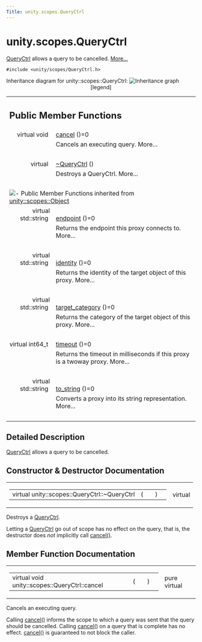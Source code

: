 ```yaml
---
Title: unity.scopes.QueryCtrl
---
```


# unity.scopes.QueryCtrl

<p><a class="el" href="index.html" title="QueryCtrl allows a query to be cancelled. ">QueryCtrl</a> allows a query to be cancelled.  
<a href="#details">More...</a></p>
<p><code>#include &lt;unity/scopes/QueryCtrl.h&gt;</code></p>
Inheritance diagram for unity::scopes::QueryCtrl:
<img src="https://developer.ubuntu.com/static/devportal_uploaded/2f8a5b64-2929-403b-bd7f-79056df6cff9-../unity.scopes.QueryCtrl/classunity_1_1scopes_1_1_query_ctrl__inherit__graph.png" border="0" usemap="#unity_1_1scopes_1_1_query_ctrl_inherit__map" alt="Inheritance graph"/>
<map name="unity_1_1scopes_1_1_query_ctrl_inherit__map" id="unity_1_1scopes_1_1_query_ctrl_inherit__map">
<area shape="rect" id="node2" href="https://developer.ubuntu.com../classunity_1_1scopes_1_1_object.html" title="The root base class for all proxies. " alt="" coords="15,5,169,32"/></map>
<center><span class="legend">[legend]</span></center>
<table class="memberdecls">
<tr class="heading"><td colspan="2"><h2 class="groupheader">
Public Member Functions</h2></td></tr>
<tr class="memitem:a83e309fba452407f79365ba2645f4e4d"><td class="memItemLeft" align="right" valign="top">virtual void&#160;</td><td class="memItemRight" valign="bottom"><a class="el" href="#a83e309fba452407f79365ba2645f4e4d">cancel</a> ()=0</td></tr>
<tr class="memdesc:a83e309fba452407f79365ba2645f4e4d"><td class="mdescLeft">&#160;</td><td class="mdescRight">Cancels an executing query.  More...<br /></td></tr>
<tr class="separator:a83e309fba452407f79365ba2645f4e4d"><td class="memSeparator" colspan="2">&#160;</td></tr>
<tr class="memitem:a041d668bdde675b264baf6b0c0df716b"><td class="memItemLeft" align="right" valign="top">virtual&#160;</td><td class="memItemRight" valign="bottom"><a class="el" href="#a041d668bdde675b264baf6b0c0df716b">~QueryCtrl</a> ()</td></tr>
<tr class="memdesc:a041d668bdde675b264baf6b0c0df716b"><td class="mdescLeft">&#160;</td><td class="mdescRight">Destroys a QueryCtrl.  More...<br /></td></tr>
<tr class="separator:a041d668bdde675b264baf6b0c0df716b"><td class="memSeparator" colspan="2">&#160;</td></tr>
<tr class="inherit_header pub_methods_classunity_1_1scopes_1_1_object"><td colspan="2" onclick="javascript:toggleInherit('pub_methods_classunity_1_1scopes_1_1_object')"><img src="https://developer.ubuntu.com/static/devportal_uploaded/b7f8d45c-1b1c-4edc-8f61-5c2efbd75847-../unity.scopes.QueryCtrl/closed.png" alt="-"/>&#160;Public Member Functions inherited from <a class="el" href="unity.scopes.Object.md">unity::scopes::Object</a></td></tr>
<tr class="memitem:ad7618cc9d878c40b389361d4acd473ae inherit pub_methods_classunity_1_1scopes_1_1_object"><td class="memItemLeft" align="right" valign="top">virtual std::string&#160;</td><td class="memItemRight" valign="bottom"><a class="el" href="unity.scopes.Object.md#ad7618cc9d878c40b389361d4acd473ae">endpoint</a> ()=0</td></tr>
<tr class="memdesc:ad7618cc9d878c40b389361d4acd473ae inherit pub_methods_classunity_1_1scopes_1_1_object"><td class="mdescLeft">&#160;</td><td class="mdescRight">Returns the endpoint this proxy connects to.  More...<br /></td></tr>
<tr class="separator:ad7618cc9d878c40b389361d4acd473ae inherit pub_methods_classunity_1_1scopes_1_1_object"><td class="memSeparator" colspan="2">&#160;</td></tr>
<tr class="memitem:a1b55aea886f0a68cb8a578f7ee0b1cfd inherit pub_methods_classunity_1_1scopes_1_1_object"><td class="memItemLeft" align="right" valign="top">virtual std::string&#160;</td><td class="memItemRight" valign="bottom"><a class="el" href="unity.scopes.Object.md#a1b55aea886f0a68cb8a578f7ee0b1cfd">identity</a> ()=0</td></tr>
<tr class="memdesc:a1b55aea886f0a68cb8a578f7ee0b1cfd inherit pub_methods_classunity_1_1scopes_1_1_object"><td class="mdescLeft">&#160;</td><td class="mdescRight">Returns the identity of the target object of this proxy.  More...<br /></td></tr>
<tr class="separator:a1b55aea886f0a68cb8a578f7ee0b1cfd inherit pub_methods_classunity_1_1scopes_1_1_object"><td class="memSeparator" colspan="2">&#160;</td></tr>
<tr class="memitem:a40a997516629df3dacca9742dbddd6cb inherit pub_methods_classunity_1_1scopes_1_1_object"><td class="memItemLeft" align="right" valign="top">virtual std::string&#160;</td><td class="memItemRight" valign="bottom"><a class="el" href="unity.scopes.Object.md#a40a997516629df3dacca9742dbddd6cb">target_category</a> ()=0</td></tr>
<tr class="memdesc:a40a997516629df3dacca9742dbddd6cb inherit pub_methods_classunity_1_1scopes_1_1_object"><td class="mdescLeft">&#160;</td><td class="mdescRight">Returns the category of the target object of this proxy.  More...<br /></td></tr>
<tr class="separator:a40a997516629df3dacca9742dbddd6cb inherit pub_methods_classunity_1_1scopes_1_1_object"><td class="memSeparator" colspan="2">&#160;</td></tr>
<tr class="memitem:a41d9839f1e3cbcd6d8baee0736feccab inherit pub_methods_classunity_1_1scopes_1_1_object"><td class="memItemLeft" align="right" valign="top">virtual int64_t&#160;</td><td class="memItemRight" valign="bottom"><a class="el" href="unity.scopes.Object.md#a41d9839f1e3cbcd6d8baee0736feccab">timeout</a> ()=0</td></tr>
<tr class="memdesc:a41d9839f1e3cbcd6d8baee0736feccab inherit pub_methods_classunity_1_1scopes_1_1_object"><td class="mdescLeft">&#160;</td><td class="mdescRight">Returns the timeout in milliseconds if this proxy is a twoway proxy.  More...<br /></td></tr>
<tr class="separator:a41d9839f1e3cbcd6d8baee0736feccab inherit pub_methods_classunity_1_1scopes_1_1_object"><td class="memSeparator" colspan="2">&#160;</td></tr>
<tr class="memitem:a9ae27e1f30dc755abcd796a1e8a25150 inherit pub_methods_classunity_1_1scopes_1_1_object"><td class="memItemLeft" align="right" valign="top">virtual std::string&#160;</td><td class="memItemRight" valign="bottom"><a class="el" href="unity.scopes.Object.md#a9ae27e1f30dc755abcd796a1e8a25150">to_string</a> ()=0</td></tr>
<tr class="memdesc:a9ae27e1f30dc755abcd796a1e8a25150 inherit pub_methods_classunity_1_1scopes_1_1_object"><td class="mdescLeft">&#160;</td><td class="mdescRight">Converts a proxy into its string representation.  More...<br /></td></tr>
<tr class="separator:a9ae27e1f30dc755abcd796a1e8a25150 inherit pub_methods_classunity_1_1scopes_1_1_object"><td class="memSeparator" colspan="2">&#160;</td></tr>
</table>
<a name="details" id="details"></a><h2 class="groupheader">Detailed Description</h2>
<p><a class="el" href="index.html" title="QueryCtrl allows a query to be cancelled. ">QueryCtrl</a> allows a query to be cancelled. </p>
<h2 class="groupheader">Constructor &amp; Destructor Documentation</h2>
<table class="mlabels">
<tr>
<td class="mlabels-left">
<table class="memname">
<tr>
<td class="memname">virtual unity::scopes::QueryCtrl::~QueryCtrl </td>
<td>(</td>
<td class="paramname"></td><td>)</td>
<td></td>
</tr>
</table>
</td>
<td class="mlabels-right">
<span class="mlabels"><span class="mlabel">virtual</span></span>  </td>
</tr>
</table>
<p>Destroys a <a class="el" href="index.html" title="QueryCtrl allows a query to be cancelled. ">QueryCtrl</a>. </p>
<p>Letting a <a class="el" href="index.html" title="QueryCtrl allows a query to be cancelled. ">QueryCtrl</a> go out of scope has no effect on the query, that is, the destructor does <em>not</em> implicitly call <a class="el" href="#a83e309fba452407f79365ba2645f4e4d" title="Cancels an executing query. ">cancel()</a>. </p>
<h2 class="groupheader">Member Function Documentation</h2>
<table class="mlabels">
<tr>
<td class="mlabels-left">
<table class="memname">
<tr>
<td class="memname">virtual void unity::scopes::QueryCtrl::cancel </td>
<td>(</td>
<td class="paramname"></td><td>)</td>
<td></td>
</tr>
</table>
</td>
<td class="mlabels-right">
<span class="mlabels"><span class="mlabel">pure virtual</span></span>  </td>
</tr>
</table>
<p>Cancels an executing query. </p>
<p>Calling <a class="el" href="#a83e309fba452407f79365ba2645f4e4d" title="Cancels an executing query. ">cancel()</a> informs the scope to which a query was sent that the query should be cancelled. Calling <a class="el" href="#a83e309fba452407f79365ba2645f4e4d" title="Cancels an executing query. ">cancel()</a> on a query that is complete has no effect. <a class="el" href="#a83e309fba452407f79365ba2645f4e4d" title="Cancels an executing query. ">cancel()</a> is guaranteed to not block the caller. </p>
